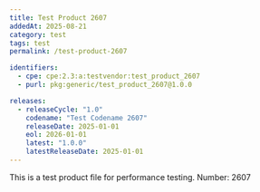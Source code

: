 ```yaml
---
title: Test Product 2607
addedAt: 2025-08-21
category: test
tags: test
permalink: /test-product-2607

identifiers:
  - cpe: cpe:2.3:a:testvendor:test_product_2607
  - purl: pkg:generic/test_product_2607@1.0.0

releases:
  - releaseCycle: "1.0"
    codename: "Test Codename 2607"
    releaseDate: 2025-01-01
    eol: 2026-01-01
    latest: "1.0.0"
    latestReleaseDate: 2025-01-01
---
```


This is a test product file for performance testing. Number: 2607
